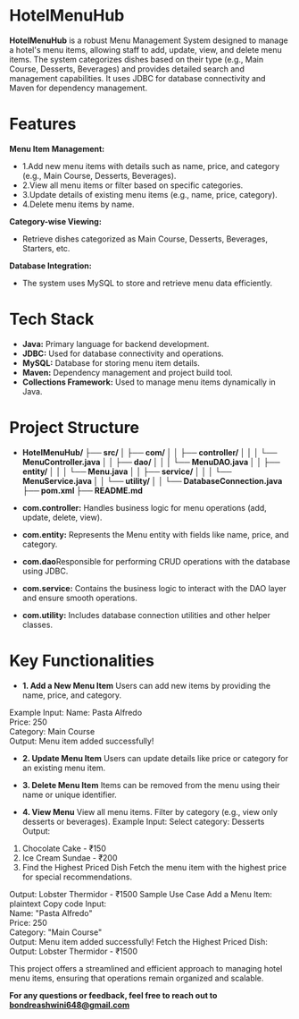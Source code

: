 # HotelMenuHub
**HotelMenuHub** is a robust Menu Management System designed to manage a hotel's menu items, allowing staff to add, update, view, and delete menu items. The system categorizes dishes based on their type (e.g., Main Course, Desserts, Beverages) and provides detailed search and management capabilities. It uses JDBC for database connectivity and Maven for dependency management.

# Features
**Menu Item Management:**
- 1.Add new menu items with details such as name, price, and category (e.g., Main Course, Desserts, Beverages).
- 2.View all menu items or filter based on specific categories.
- 3.Update details of existing menu items (e.g., name, price, category).
- 4.Delete menu items by name.

**Category-wise Viewing:**
- Retrieve dishes categorized as Main Course, Desserts, Beverages, Starters, etc.

**Database Integration:**
- The system uses MySQL to store and retrieve menu data efficiently.

# Tech Stack
- **Java:** Primary language for backend development.
- **JDBC:** Used for database connectivity and operations.
- **MySQL:** Database for storing menu item details.
- **Maven:** Dependency management and project build tool.
- **Collections Framework:** Used to manage menu items dynamically in Java.

# Project Structure
- **HotelMenuHub/
├── src/
│   ├── com/
│   │   ├── controller/
│   │   │   └── MenuController.java
│   │   ├── dao/
│   │   │   └── MenuDAO.java
│   │   ├── entity/
│   │   │   └── Menu.java
│   │   ├── service/
│   │   │   └── MenuService.java
│   │   └── utility/
│   │       └── DatabaseConnection.java
├── pom.xml
├── README.md**

- **com.controller:** Handles business logic for menu operations (add, update, delete, view).
- **com.entity:** Represents the Menu entity with fields like name, price, and category.
- **com.dao**Responsible for performing CRUD operations with the database using JDBC.
- **com.service:** Contains the business logic to interact with the DAO layer and ensure smooth operations.
- **com.utility:** Includes database connection utilities and other helper classes.

# Key Functionalities
- **1. Add a New Menu Item**
Users can add new items by providing the name, price, and category.

Example Input:
Name: Pasta Alfredo  
Price: 250  
Category: Main Course  
Output:
Menu item added successfully!

- **2. Update Menu Item**
Users can update details like price or category for an existing menu item.

- **3. Delete Menu Item**
Items can be removed from the menu using their name or unique identifier.

- **4. View Menu**
View all menu items.
Filter by category (e.g., view only desserts or beverages).
Example Input:
Select category: Desserts
Output:
1. Chocolate Cake - ₹150  
2. Ice Cream Sundae - ₹200  
5. Find the Highest Priced Dish
Fetch the menu item with the highest price for special recommendations.

Output:
Lobster Thermidor - ₹1500
Sample Use Case
Add a Menu Item:
plaintext
Copy code
Input:  
Name: "Pasta Alfredo"  
Price: 250  
Category: "Main Course"  
Output:
Menu item added successfully!
Fetch the Highest Priced Dish:
Output:
Lobster Thermidor - ₹1500

This project offers a streamlined and efficient approach to managing hotel menu items, ensuring that operations remain organized and scalable.

**For any questions or feedback, feel free to reach out to **bondreashwini648@gmail.com****
